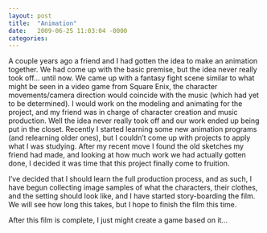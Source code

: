 ```yaml
---
layout: post
title:  "Animation"
date:   2009-06-25 11:03:04 -0000
categories:
---
```


A couple years ago a friend and I had gotten the idea to make an animation together. We had come up with the basic premise, but the idea never really took off... until now. We came up with a fantasy fight scene similar to what might be seen in a video game from Square Enix, the character movements/camera direction would coincide with the music (which had yet to be determined). I would work on the modeling and animating for the project, and my friend was in charge of character creation and music production. Well the idea never really took off and our work ended up being put in the closet. Recently I started learning some new animation programs (and relearning older ones), but I couldn’t come up with projects to apply what I was studying. After my recent move I found the old sketches my friend had made, and looking at how much work we had actually gotten done, I decided it was time that this project finally come to fruition.

I’ve decided that I should learn the full production process, and as such, I have begun collecting image samples of what the characters, their clothes, and the setting should look like, and I have started story-boarding the film. We will see how long this takes, but I hope to finish the film this time.

After this film is complete, I just might create a game based on it...
